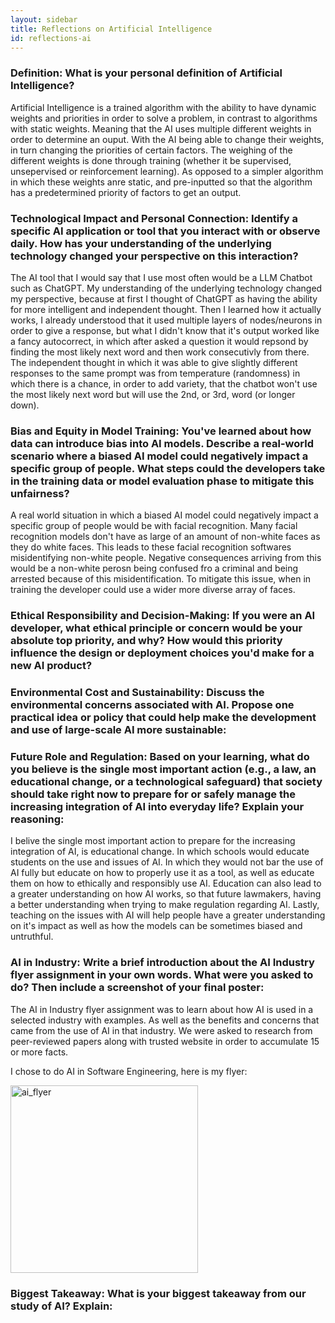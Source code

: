 ```yaml
---
layout: sidebar
title: Reflections on Artificial Intelligence
id: reflections-ai
---
```


### Definition: What is your personal definition of Artificial Intelligence?
Artificial Intelligence is a trained algorithm with the ability to have dynamic weights and priorities in order to solve a problem, in contrast to algorithms with static weights. Meaning that the AI uses multiple different weights in order to determine an ouput. With the AI being able to change their weights, in turn changing the priorities of certain factors. The weighing of the different weights is done through training (whether it be supervised, unsepervised or reinforcement learning). As opposed to a simpler algorithm in which these weights anre static, and pre-inputted so that the algorithm has a predetermined priority of factors to get an output.

### Technological Impact and Personal Connection: Identify a specific AI application or tool that you interact with or observe daily. How has your understanding of the underlying technology changed your perspective on this interaction?
The AI tool that I would say that I use most often would be a LLM Chatbot such as ChatGPT. My understanding of the underlying technology changed my perspective, because at first I thought of ChatGPT as having the ability for more intelligent and independent thought. Then I learned how it actually works, I already understood that it used multiple layers of nodes/neurons in order to give a response, but what I didn't know that it's output worked like a fancy autocorrect, in which after asked a question it would repsond by finding the most likely next word and then work consecutivly from there. The independent thought in which it was able to give slightly different responses to the same prompt was from temperature (randomness) in which there is a chance, in order to add variety, that the chatbot won't use the most likely next word but will use the 2nd, or 3rd, word (or longer down). 

### Bias and Equity in Model Training: You've learned about how data can introduce bias into AI models. Describe a real-world scenario where a biased AI model could negatively impact a specific group of people. What steps could the developers take in the training data or model evaluation phase to mitigate this unfairness?
A real world situation in which a biased AI model could negatively impact a specific group of people would be with facial recognition. Many facial recognition models don't have as large of an amount of non-white faces as they do white faces. This leads to these facial recognition softwares misidentifying non-white people. Negative consequences arriving from this would be a non-white perosn being confused fro a criminal and being arrested because of this misidentification. To mitigate this issue, when in training the developer could use a wider more diverse array of faces. 

### Ethical Responsibility and Decision-Making: If you were an AI developer, what ethical principle or concern would be your absolute top priority, and why? How would this priority influence the design or deployment choices you'd make for a new AI product?


### Environmental Cost and Sustainability: Discuss the environmental concerns associated with AI. Propose one practical idea or policy that could help make the development and use of large-scale AI more sustainable:

### Future Role and Regulation: Based on your learning, what do you believe is the single most important action (e.g., a law, an educational change, or a technological safeguard) that society should take right now to prepare for or safely manage the increasing integration of AI into everyday life? Explain your reasoning:
I belive the single most important action to prepare for the increasing integration of AI, is educational change. In which schools would educate students on the use and issues of AI. In which they would not bar the use of AI fully but educate on how to properly use it as a tool, as well as educate them on how to ethically and responsibly use AI. Education can also lead to a greater understanding on how AI works, so that future lawmakers, having a better understanding when trying to make regulation regarding AI. Lastly, teaching on the issues with AI will help people have a greater understanding on it's impact as well as how the models can be sometimes biased and untruthful. 

### AI in Industry: Write a brief introduction about the AI Industry flyer assignment in your own words. What were you asked to do? Then include a screenshot of your final poster:
The AI in Industry flyer assignment was to learn about how AI is used in a selected industry with examples. As well as the benefits and concerns that came from the use of AI in that industry. We were asked to research from peer-reviewed papers along with trusted website in order to accumulate 15 or more facts.

I chose to do AI in Software Engineering, here is my flyer:

<img src="{{ site.baseurl }}/assets/images/ai_industry_flyer.png" alt="ai_flyer" width="300"/>

### Biggest Takeaway: What is your biggest takeaway from our study of AI? Explain:


 